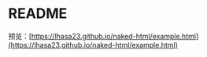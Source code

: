 # README

预览：[https://lhasa23.github.io/naked-html/example.html](https://lhasa23.github.io/naked-html/example.html)
